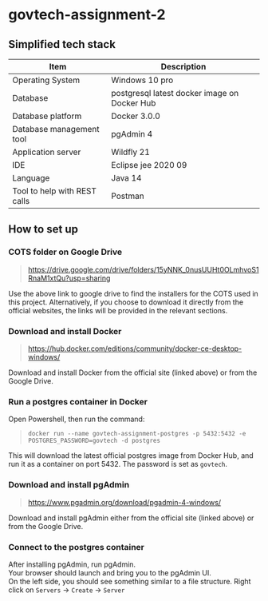 # govtech-assignment-2
 
## Simplified tech stack  
Item | Description
------------ | -------------
Operating System | Windows 10 pro
Database| postgresql latest docker image on Docker Hub
Database platform| Docker 3.0.0
Database management tool| pgAdmin 4
Application server| Wildfly 21
IDE | Eclipse jee 2020 09
Language | Java 14
Tool to help with REST calls | Postman



## How to set up

### COTS folder on Google Drive
>https://drive.google.com/drive/folders/15yNNK_0nusUUHt0OLmhvoS1RnaM1xtQu?usp=sharing

Use the above link to google drive to find the installers for the COTS used in this project. Alternatively, if you choose to download it directly from the official websites, the links will be provided in the relevant sections.

### Download and install Docker
>https://hub.docker.com/editions/community/docker-ce-desktop-windows/

Download and install Docker from the official site (linked above) or from the Google Drive.

### Run a postgres container in Docker
Open Powershell, then run the command:

>`docker run --name govtech-assignment-postgres -p 5432:5432 -e POSTGRES_PASSWORD=govtech -d postgres`

This will download the latest official postgres image from Docker Hub, and run it as a container on port 5432. The password is set as `govtech`.

### Download and install pgAdmin
>https://www.pgadmin.org/download/pgadmin-4-windows/

Download and install pgAdmin either from the official site (linked above) or from the Google Drive.

### Connect to the postgres container
After installing pgAdmin, run pgAdmin.  
Your browser should launch and bring you to the pgAdmin UI.  
On the left side, you should see something similar to a file structure. Right click on `Servers` -> `Create` -> `Server`

